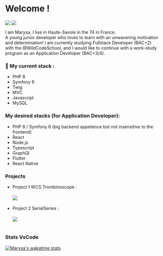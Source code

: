 # Welcome !

 <img align="center" src="https://github-readme-stats.vercel.app/api?username=marysar&show_icons=true&theme=synthwave" /> <img align="center" src="https://github-readme-stats.vercel.app/api/top-langs/?username=marysar&theme=synthwave&layout=compac" />


I am Marysa, I live in Haute-Savoie in the 74 in France. <br>
A young junior developer who loves to learn with an unwavering motivation and determination! 
I am currently studying Fullstack Developer (BAC+2) with the @WildCodeSchool, and I would like to continue with a work-study program as an Application Developer (BAC+3/4). 

### 🌱 My current stack :  
- PHP 8
- Symfony 6
- Twig
- MVC 
- Javascript 
- MySQL 

### My desired stacks (for Application Developer): 
- PHP 8 / Symfony 6 (big backend appetence but not insensitive to the frontend)
- React
- Node.js
- Typescript 
- GraphQl
- Flutter 
- React Native

### Projects
- Project 1 WCS Trombinoscope : <br><br>
 <a href='https://github.com/MarysaR/Trombinoscope'> <img align="center" src="https://github-readme-stats.vercel.app/api/pin/?username=marysar&repo=Trombinoscope&show_owner=true&theme=synthwave" /></a> <br><br>
- Project 2 SerialSeries : <br><br>
<a href='https://github.com/WildCodeSchool/2022-03-php-remotefr-p2-serial-series'> <img align="center" src="https://github-readme-stats.vercel.app/api/pin/?username=WildCodeSchool&repo=2022-03-php-remotefr-p2-serial-series&show_owner=true&theme=synthwave"/> <br><br> </a>

### Stats VsCode
[![Marysa's wakatime stats](https://github-readme-stats.vercel.app/api/wakatime?username=MarysaR&show_icons=true&theme=synthwave)](https://github.com/marysar/github-readme-stats) <br><br>



<!--
**MarysaR/MarysaR** is a ✨ _special_ ✨ repository because its `README.md` (this file) appears on your GitHub profile.

Here are some ideas to get you started:

- 🔭 I’m currently working on ...
- 🤔 I’m looking for help with ...
- 💬 Ask me about ...
- 📫 How to reach me: ...
- 😄 Pronouns: ...
- ⚡ Fun fact: ...
-->
